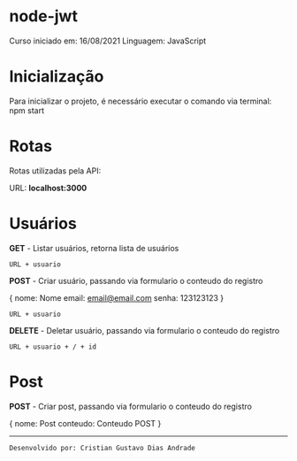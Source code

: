 # node-jwt

Curso iniciado em: 16/08/2021
Linguagem: JavaScript

# Inicialização

Para inicializar o projeto, é necessário executar o comando via terminal:
    npm start 

# Rotas

Rotas utilizadas pela API:

URL: **localhost:3000**


# Usuários

**GET** - Listar usuários, retorna lista de usuários
 
    URL + usuario

**POST** - Criar usuário, passando via formulario o conteudo do registro

{
nome: Nome
email: email@email.com
senha: 123123123
} 

    URL + usuario


**DELETE** - Deletar usuário, passando via formulario o conteudo do registro

    URL + usuario + / + id


# Post

**POST** - Criar post, passando via formulario o conteudo do registro

{
nome: Post
conteudo: Conteudo POST
} 

---

    Desenvolvido por: Cristian Gustavo Dias Andrade
